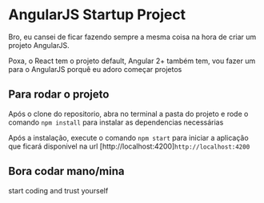 # AngularJS Startup Project

Bro, eu cansei de ficar fazendo sempre a mesma coisa na hora de criar um projeto AngularJS.

Poxa, o React tem o projeto default, Angular 2+ também tem, vou fazer um para o AngularJS porquê eu adoro começar projetos

## Para rodar o projeto

Após o clone do repositorio, abra no terminal a pasta do projeto e rode o comando `npm install` para instalar as dependencias necessárias

Após a instalação, execute o comando `npm start` para iniciar a aplicação que ficará disponivel na url [http://localhost:4200]`http://localhost:4200`

## Bora codar mano/mina

start coding and trust yourself
